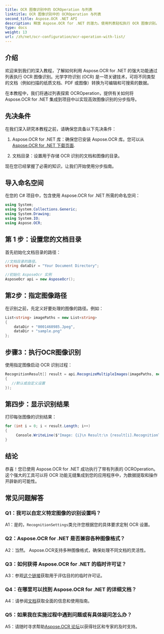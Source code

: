 ```yaml
---
title: OCR 图像识别中的 OCROperation 与列表
linktitle: OCR 图像识别中的 OCROperation 与列表
second_title: Aspose.OCR .NET API
description: 释放 Aspose.OCR for .NET 的潜力。使用列表轻松执行 OCR 图像识别。提高应用程序的生产力和数据提取。
type: docs
weight: 13
url: /zh/net/ocr-configuration/ocr-operation-with-list/
---
```

## 介绍

欢迎来到我们的深入教程，了解如何利用 Aspose.OCR for .NET 的强大功能通过列表执行 OCR 图像识别。光学字符识别 (OCR) 是一项关键技术，可将不同类型的文档（例如扫描的纸质文档、PDF 或图像）转换为可编辑和可搜索的数据。

在本教程中，我们将通过列表探索 OCROperation，提供有关如何将 Aspose.OCR for .NET 集成到项目中以实现高效图像识别的分步指导。

## 先决条件

在我们深入研究本教程之前，请确保您具备以下先决条件：

1.  Aspose.OCR for .NET 库：确保您已安装 Aspose.OCR 库。您可以从[Aspose.OCR for .NET 下载页面](https://releases.aspose.com/ocr/net/).

2. 文档目录：设置用于存储 OCR 识别的文档和图像的目录。

现在您已经掌握了必需的知识，让我们开始使用分步指南。

## 导入命名空间

在您的 C# 项目中，包含使用 Aspose.OCR for .NET 所需的命名空间：

```csharp
using System;
using System.Collections.Generic;
using System.Drawing;
using System.IO;
using Aspose.OCR;
```

## 第 1 步：设置您的文档目录

首先初始化文档目录的路径：
```csharp
//文档目录的路径。
string dataDir = "Your Document Directory";

//初始化 AsposeOcr 实例
AsposeOcr api = new AsposeOcr();
```

## 第2步：指定图像路径

在识别之前，先定义好要处理的图像的路径。例如：

```csharp
List<string> imagePaths = new List<string>
{
    dataDir + "0001460985.Jpeg",
    dataDir + "sample.png"
};
```

## 步骤3：执行OCR图像识别

使用指定图像启动 OCR 识别过程：

```csharp
RecognitionResult[] result = api.RecognizeMultipleImages(imagePaths, new RecognitionSettings
{
   //默认或自定义设置
});
```

## 第四步：显示识别结果

打印每张图像的识别结果：

```csharp
for (int i = 0; i < result.Length; i++)
{
	 Console.WriteLine($"Image: {i}\n Result:\n {result[i].RecognitionText}");
}
```

## 结论

恭喜！您已使用 Aspose.OCR for .NET 成功执行了带有列表的 OCROperation。这个强大的工具可以将 OCR 功能无缝集成到您的应用程序中，为数据提取和操作开辟新的可能性。

## 常见问题解答

### Q1：我可以自定义特定图像的识别设置吗？

 A1：是的，`RecognitionSettings`类允许您根据您的具体要求定制 OCR 设置。

### Q2：Aspose.OCR for .NET 是否兼容各种图像格式？

A2：当然。 Aspose.OCR支持多种图像格式，确保处理不同文档的灵活性。

### Q3：如何获得 Aspose.OCR for .NET 的临时许可证？

 A3：参观[这个链接](https://purchase.aspose.com/temporary-license/)获取用于评估目的的临时许可证。

### Q4：在哪里可以找到 Aspose.OCR for .NET 的详细文档？

 A4：请参阅[文档](https://reference.aspose.com/ocr/net/)获取全面的信息和使用指南。

### Q5：如果我在实施过程中遇到问题或有具体疑问怎么办？

 A5：请随时寻求帮助[Aspose.OCR 论坛](https://forum.aspose.com/c/ocr/16)以获得社区和专家的及时支持。
